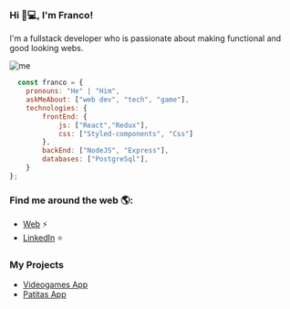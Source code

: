 ### Hi 👋💻, I'm Franco!
I'm a fullstack developer who is passionate about making functional and good looking webs.

![me](https://i.pinimg.com/564x/50/70/f9/5070f9e7af565d1d16a3edfd7f53cd1e.jpg)

```js
  const franco = {
    pronouns: "He" | "Him",
    askMeAbout: ["web dev", "tech", "game"],
    technologies: {
        frontEnd: {
            js: ["React","Redux"],
            css: ["Styled-components", "Css"]
        },
        backEnd: ["NodeJS", "Express"],
        databases: ["PostgreSql"],
    }
};
```
### Find me around the web 🌎:
- [Web]() ⚡
- [LinkedIn](https://www.linkedin.com/in/franco-gimenez-dev/) ⭐️

### My Projects
- [Videogames App]()
- [Patitas App](https://pf-henry-front-three.vercel.app/)
<!--
**FrancoG21/FrancoG21** is a ✨ _special_ ✨ repository because its `README.md` (this file) appears on your GitHub profile.

Here are some ideas to get you started:

- 🔭 I’m currently working on ...
- 🌱 I’m currently learning ...
- 👯 I’m looking to collaborate on ...
- 🤔 I’m looking for help with ...
- 💬 Ask me about ...
- 📫 How to reach me: ...
- 😄 Pronouns: ...
- ⚡ Fun fact: ...
-->
